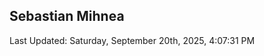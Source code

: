 <h2>Sebastian Mihnea</h2>

<!--RECENT_ACTIVITY:start-->
<!--RECENT_ACTIVITY:end-->
<!--RECENT_ACTIVITY:last_update-->
Last Updated: Saturday, September 20th, 2025, 4:07:31 PM
<!--RECENT_ACTIVITY:last_update_end-->

<!---LOL-STATS-START-HERE--->
<!---LOL-STATS-END-HERE--->
